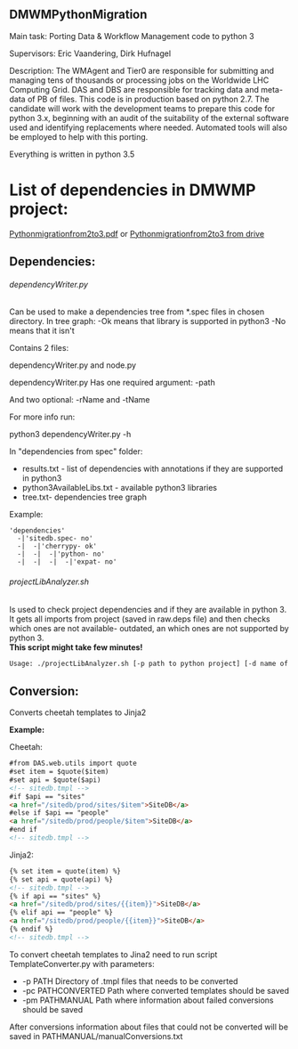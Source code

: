 ## DMWMPythonMigration

Main task: Porting Data & Workflow Management code to python 3

Supervisors: Eric Vaandering, Dirk Hufnagel

Description:
The WMAgent and Tier0 are responsible for submitting and managing tens of thousands or processing jobs on the Worldwide LHC Computing Grid. DAS and DBS are responsible for tracking data and meta-data of PB of files. This code is in production based on python 2.7. The candidate will work with the development teams to prepare this code for python 3.x, beginning with an audit of the suitability of the external software used and identifying replacements where needed. Automated tools will also be employed to help with this porting.


Everything is written in python 3.5  

# List of dependencies in DMWMP project:
[Pythonmigrationfrom2to3.pdf](https://github.com/SaltumDis/DMWMPythonMigration/blob/master/Pythonmigrationfrom2to3.pdf) or [Pythonmigrationfrom2to3 from drive](https://docs.google.com/document/d/1yq3HRtJntxESigKYf84Ap8XrE2AifYwl8WhGOagaKbo/edit?usp=sharing)


## Dependencies:
###### dependencyWriter.py
Can be used to make a dependencies tree from *.spec files in chosen directory. 
In tree graph:
-Ok means that library is supported in python3
-No means that it isn't

Contains 2 files: 

dependencyWriter.py and node.py

dependencyWriter.py Has one required argument: -path 

And two optional: -rName and -tName

For more info run:

python3 dependencyWriter.py -h

In "dependencies from spec" folder:  
* results.txt - list of dependencies with annotations if they are supported in python3
* python3AvailableLibs.txt - available python3 libraries
* tree.txt- dependencies tree graph

Example:
```
'dependencies'
  -|'sitedb.spec- no'
  -|  -|'cherrypy- ok'
  -|  -|  -|'python- no'
  -|  -|  -|  -|'expat- no'
```
###### projectLibAnalyzer.sh  
Is used to check project dependencies and if they are available in python 3.   
It gets all imports from project (saved in raw.deps file) and then checks which ones are not available- outdated, an which ones are not supported by python 3.  
**This script might take few minutes!**
```sh
Usage: ./projectLibAnalyzer.sh [-p path to python project] [-d name of file for results]
```

## Conversion:

Converts cheetah templates to Jinja2

**Example:**

Cheetah:
```HTML
#from DAS.web.utils import quote
#set item = $quote($item)
#set api = $quote($api)
<!-- sitedb.tmpl -->
#if $api == "sites"
<a href="/sitedb/prod/sites/$item">SiteDB</a>
#else if $api == "people"
<a href="/sitedb/prod/people/$item">SiteDB</a>
#end if
<!-- sitedb.tmpl -->
```
Jinja2:
```HTML
{% set item = quote(item) %}
{% set api = quote(api) %}
<!-- sitedb.tmpl -->
{% if api == "sites" %}
<a href="/sitedb/prod/sites/{{item}}">SiteDB</a>
{% elif api == "people" %}
<a href="/sitedb/prod/people/{{item}}">SiteDB</a>
{% endif %}
<!-- sitedb.tmpl -->
```	
	
To convert cheetah templates to Jina2 need to run script TemplateConverter.py with parameters:

* -p PATH            Directory of .tmpl files that needs to be converted
* -pc PATHCONVERTED  Path where converted templates should be saved
* -pm PATHMANUAL     Path where information about failed conversions should be saved

After conversions information about files that could not be converted will be saved in PATHMANUAL/manualConversions.txt

